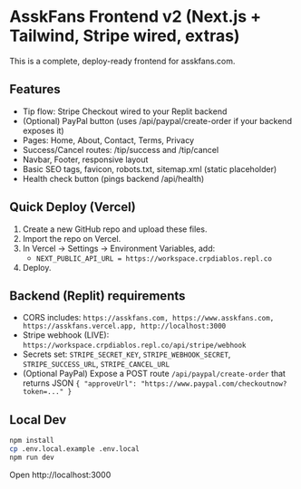 # AsskFans Frontend v2 (Next.js + Tailwind, Stripe wired, extras)

This is a complete, deploy-ready frontend for asskfans.com.

## Features
- Tip flow: Stripe Checkout wired to your Replit backend
- (Optional) PayPal button (uses /api/paypal/create-order if your backend exposes it)
- Pages: Home, About, Contact, Terms, Privacy
- Success/Cancel routes: /tip/success and /tip/cancel
- Navbar, Footer, responsive layout
- Basic SEO tags, favicon, robots.txt, sitemap.xml (static placeholder)
- Health check button (pings backend /api/health)

## Quick Deploy (Vercel)
1) Create a new GitHub repo and upload these files.
2) Import the repo on Vercel.
3) In Vercel → Settings → Environment Variables, add:
   - `NEXT_PUBLIC_API_URL = https://workspace.crpdiablos.repl.co`
4) Deploy.

## Backend (Replit) requirements
- CORS includes: `https://asskfans.com, https://www.asskfans.com, https://asskfans.vercel.app, http://localhost:3000`
- Stripe webhook (LIVE): `https://workspace.crpdiablos.repl.co/api/stripe/webhook`
- Secrets set: `STRIPE_SECRET_KEY`, `STRIPE_WEBHOOK_SECRET`, `STRIPE_SUCCESS_URL`, `STRIPE_CANCEL_URL`
- (Optional PayPal) Expose a POST route `/api/paypal/create-order` that returns JSON `{ "approveUrl": "https://www.paypal.com/checkoutnow?token=..." }`

## Local Dev
```bash
npm install
cp .env.local.example .env.local
npm run dev
```
Open http://localhost:3000
